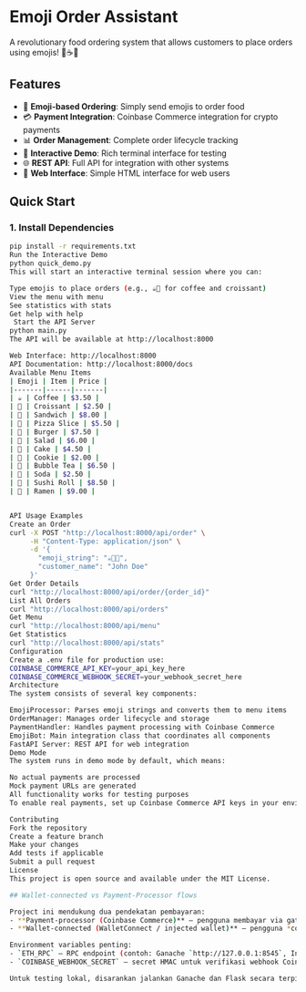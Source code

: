 # Emoji Order Assistant

A revolutionary food ordering system that allows customers to place orders using emojis! 🍕☕🥐

## Features

- 🎯 **Emoji-based Ordering**: Simply send emojis to order food
- 💳 **Payment Integration**: Coinbase Commerce integration for crypto payments
- 📊 **Order Management**: Complete order lifecycle tracking
- 🤖 **Interactive Demo**: Rich terminal interface for testing
- 🌐 **REST API**: Full API for integration with other systems
- 📱 **Web Interface**: Simple HTML interface for web users

## Quick Start

### 1. Install Dependencies

```bash
pip install -r requirements.txt
Run the Interactive Demo
python quick_demo.py
This will start an interactive terminal session where you can:

Type emojis to place orders (e.g., ☕🥐 for coffee and croissant)
View the menu with menu
See statistics with stats
Get help with help
 Start the API Server
python main.py
The API will be available at http://localhost:8000

Web Interface: http://localhost:8000
API Documentation: http://localhost:8000/docs
Available Menu Items
| Emoji | Item | Price |
|-------|------|-------|
| ☕ | Coffee | $3.50 |
| 🥐 | Croissant | $2.50 |
| 🥪 | Sandwich | $8.00 |
| 🍕 | Pizza Slice | $5.50 |
| 🍔 | Burger | $7.50 |
| 🥗 | Salad | $6.00 |
| 🍰 | Cake | $4.50 |
| 🍪 | Cookie | $2.00 |
| 🧋 | Bubble Tea | $6.50 |
| 🥤 | Soda | $2.50 |
| 🍣 | Sushi Roll | $8.50 |
| 🍜 | Ramen | $9.00 |


API Usage Examples
Create an Order
curl -X POST "http://localhost:8000/api/order" \
     -H "Content-Type: application/json" \
     -d '{
       "emoji_string": "☕🥐🍕",
       "customer_name": "John Doe"
     }'
Get Order Details
curl "http://localhost:8000/api/order/{order_id}"
List All Orders
curl "http://localhost:8000/api/orders"
Get Menu
curl "http://localhost:8000/api/menu"
Get Statistics
curl "http://localhost:8000/api/stats"
Configuration
Create a .env file for production use:
COINBASE_COMMERCE_API_KEY=your_api_key_here
COINBASE_COMMERCE_WEBHOOK_SECRET=your_webhook_secret_here
Architecture
The system consists of several key components:

EmojiProcessor: Parses emoji strings and converts them to menu items
OrderManager: Manages order lifecycle and storage
PaymentHandler: Handles payment processing with Coinbase Commerce
EmojiBot: Main integration class that coordinates all components
FastAPI Server: REST API for web integration
Demo Mode
The system runs in demo mode by default, which means:

No actual payments are processed
Mock payment URLs are generated
All functionality works for testing purposes
To enable real payments, set up Coinbase Commerce API keys in your environment.

Contributing
Fork the repository
Create a feature branch
Make your changes
Add tests if applicable
Submit a pull request
License
This project is open source and available under the MIT License.

## Wallet-connected vs Payment-Processor flows

Project ini mendukung dua pendekatan pembayaran:
- **Payment-processor (Coinbase Commerce)** — pengguna membayar via gateway pihak ketiga; server menerima webhook konfirmasi.
- **Wallet-connected (WalletConnect / injected wallet)** — pengguna *connect* dan *sign* transaksi on-chain; server menerima `tx_hash` dan memonitor receipt via RPC (ETH_RPC).

Environment variables penting:
- `ETH_RPC` — RPC endpoint (contoh: Ganache `http://127.0.0.1:8545`, Infura/Alchemy).
- `COINBASE_WEBHOOK_SECRET` — secret HMAC untuk verifikasi webhook Coinbase Commerce (jika digunakan).

Untuk testing lokal, disarankan jalankan Ganache dan Flask secara terpisah. Lihat `demo/home_assistant` untuk contoh integrasi Home Assistant.
